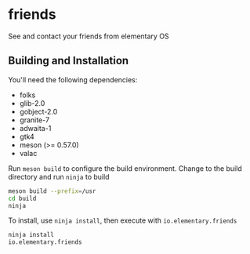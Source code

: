 # friends

See and contact your friends from elementary OS

## Building and Installation

You'll need the following dependencies:
* folks
* glib-2.0
* gobject-2.0
* granite-7
* adwaita-1
* gtk4
* meson (>= 0.57.0)
* valac

Run `meson build` to configure the build environment. Change to the build directory and run `ninja` to build

```bash
meson build --prefix=/usr
cd build
ninja
```

To install, use `ninja install`, then execute with `io.elementary.friends`

```bash
ninja install
io.elementary.friends
```

